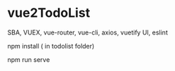 # vue2TodoList

SBA, VUEX,  vue-router, vue-cli, axios, vuetify UI, eslint


npm install ( in todolist folder)

npm run serve
